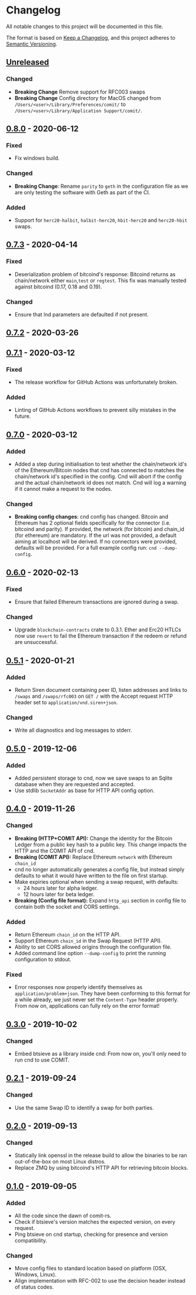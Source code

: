 # Changelog

All notable changes to this project will be documented in this file.

The format is based on [Keep a Changelog](https://keepachangelog.com/en/1.0.0/),
and this project adheres to [Semantic Versioning](https://semver.org/spec/v2.0.0.html).

## [Unreleased]

### Changed

-   **Breaking Change** Remove support for RFC003 swaps
-   **Breaking Change** Config directory for MacOS changed from `/Users/<user>/Library/Preferences/comit/` to `/Users/<user>/Library/Application Support/comit/`.

## [0.8.0] - 2020-06-12

### Fixed

-   Fix windows build.

### Changed

-   **Breaking Change**: Rename `parity` to `geth` in the configuration file as we are only testing the software with Geth as part of the CI.

### Added

-   Support for `herc20-halbit`, `halbit-herc20`, `hbit-herc20` and `herc20-hbit` swaps.

## [0.7.3] - 2020-04-14

### Fixed

-   Deserialization problem of bitcoind's response: Bitcoind returns as chain/network either `main`,`test` or `regtest`. This fix was manually tested against bitcoind (0.17, 0.18 and 0.19).

### Changed

-   Ensure that lnd parameters are defaulted if not present.

## [0.7.2] - 2020-03-26

## [0.7.1] - 2020-03-12

### Fixed

-   The release workflow for GitHub Actions was unfortunately broken.

### Added

-   Linting of GitHub Actions workflows to prevent silly mistakes in the future.

## [0.7.0] - 2020-03-12

### Added

-   Added a step during initialisation to test whether the chain/network id's of the Ethereum/Bitcoin nodes that cnd has connected to matches the chain/network id's specified in the config. Cnd will abort if the config and the actual chain/network id does not match. Cnd will log a warning if it cannot make a request to the nodes.

### Changed

-   **Breaking config changes**: cnd config has changed. Bitcoin and Ethereum has 2 optional fields specifically for the connector (i.e. bitcoind and parity). If provided, the network (for bitcoin) and chain_id (for ethereum) are mandatory. If the url was not provided, a default aiming at localhost will be derived. If no connectors were provided, defaults will be provided. For a full example config run: `cnd --dump-config`.

## [0.6.0] - 2020-02-13

### Fixed

-   Ensure that failed Ethereum transactions are ignored during a swap.

### Changed

-   Upgrade `blockchain-contracts` crate to 0.3.1. Ether and Erc20 HTLCs now use `revert` to fail the Ethereum transaction if the redeem or refund are unsuccessful.

## [0.5.1] - 2020-01-21

### Added

-   Return Siren document containing peer ID, listen addresses and links to `/swaps` and `/swaps/rfc003` on `GET /` with the Accept request HTTP header set to `application/vnd.siren+json`.

### Changed

-   Write all diagnostics and log messages to stderr.

## [0.5.0] - 2019-12-06

### Added

-   Added persistent storage to cnd, now we save swaps to an Sqlite database when they are requested and accepted.
-   Use stdlib `SocketAddr` as base for HTTP API config option.

## [0.4.0] - 2019-11-26

### Changed

-   **Breaking (HTTP+COMIT API):** Change the identity for the Bitcoin Ledger from a public key hash to a public key. This change impacts the HTTP and the COMIT API of cnd.
-   **Breaking (COMIT API):**  Replace Ethereum `network` with Ethereum `chain_id`
-   cnd no longer automatically generates a config file, but instead simply defaults to what it would have written to the file on first startup.
-   Make expiries optional when sending a swap request, with defaults:
    -   24 hours later for alpha ledger.
    -   12 hours later for beta ledger.
-   **Breaking (Config file format):** Expand `http_api` section in config file to contain both the socket and CORS settings.

### Added

-   Return Ethereum `chain_id` on the HTTP API.
-   Support Ethereum `chain_id` in the Swap Request (HTTP API).
-   Ability to set CORS allowed origins through the configuration file.
-   Added command line option `--dump-config` to print the running configuration to stdout.

### Fixed

-   Error responses now properly identify themselves as `application/problem+json`. They have been conforming to this format for a while already, we just never set the `Content-Type` header properly. From now on, applications can fully rely on the error format!

## [0.3.0] - 2019-10-02

### Changed

-   Embed btsieve as a library inside cnd: From now on, you'll only need to run cnd to use COMIT.

## [0.2.1] - 2019-09-24

### Changed

-   Use the same Swap ID to identify a swap for both parties.

## [0.2.0] - 2019-09-13

### Changed

-   Statically link openssl in the release build to allow the binaries to be ran out-of-the-box on most Linux distros.
-   Replace ZMQ by using bitcoind's HTTP API for retrieving bitcoin blocks.

## [0.1.0] - 2019-09-05

### Added

-   All the code since the dawn of comit-rs.
-   Check if btsieve's version matches the expected version, on every request.
-   Ping btsieve on cnd startup, checking for presence and version compatibility.

### Changed

-   Move config files to standard location based on platform (OSX, Windows, Linux).
-   Align implementation with RFC-002 to use the decision header instead of status codes.

[Unreleased]: https://github.com/comit-network/comit-rs/compare/0.8.0...HEAD

[0.8.0]: https://github.com/comit-network/comit-rs/compare/0.7.3...0.8.0

[0.7.3]: https://github.com/comit-network/comit-rs/compare/0.7.2...0.7.3

[0.7.2]: https://github.com/comit-network/comit-rs/compare/0.7.1...0.7.2

[0.7.1]: https://github.com/comit-network/comit-rs/compare/0.7.0...0.7.1

[0.7.0]: https://github.com/comit-network/comit-rs/compare/0.6.0...0.7.0

[0.6.0]: https://github.com/comit-network/comit-rs/compare/0.5.1...0.6.0

[0.5.1]: https://github.com/comit-network/comit-rs/compare/0.5.0...0.5.1

[0.5.0]: https://github.com/comit-network/comit-rs/compare/0.4.0...0.5.0

[0.4.0]: https://github.com/comit-network/comit-rs/compare/0.3.0...0.4.0

[0.3.0]: https://github.com/comit-network/comit-rs/compare/0.2.1...0.3.0

[0.2.1]: https://github.com/comit-network/comit-rs/compare/0.2.0...0.2.1

[0.2.0]: https://github.com/comit-network/comit-rs/compare/b2dd02a7f93dc82f5cc9fd4b6eaaf54de1459ff6...40116c3e8a9f57a213661917b8cc057e1db60755

[0.1.0]: https://github.com/comit-network/comit-rs/compare/1625533e04119e8496b14d5e18786f150b4fce4d...b2dd02a7f93dc82f5cc9fd4b6eaaf54de1459ff6
